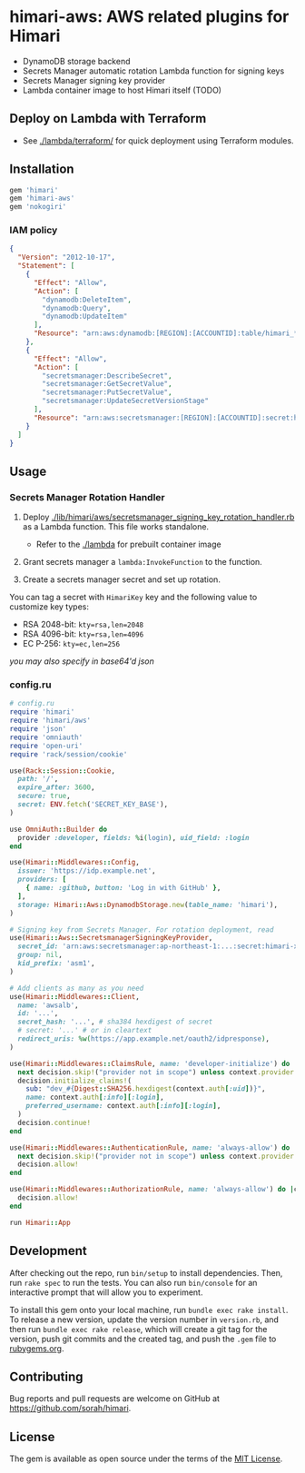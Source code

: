 # himari-aws: AWS related plugins for Himari

- DynamoDB storage backend
- Secrets Manager automatic rotation Lambda function for signing keys
- Secrets Manager signing key provider
- Lambda container image to host Himari itself (TODO)

## Deploy on Lambda with Terraform

- See [./lambda/terraform/](./lambda/terraform/) for quick deployment using Terraform modules.

## Installation

```ruby
gem 'himari'
gem 'himari-aws'
gem 'nokogiri'
```

### IAM policy

```json
{
  "Version": "2012-10-17",
  "Statement": [
    {
      "Effect": "Allow",
      "Action": [
        "dynamodb:DeleteItem",
        "dynamodb:Query",
        "dynamodb:UpdateItem"
      ],
      "Resource": "arn:aws:dynamodb:[REGION]:[ACCOUNTID]:table/himari_*"
    },
    {
      "Effect": "Allow",
      "Action": [
        "secretsmanager:DescribeSecret",
        "secretsmanager:GetSecretValue",
        "secretsmanager:PutSecretValue",
        "secretsmanager:UpdateSecretVersionStage"
      ],
      "Resource": "arn:aws:secretsmanager:[REGION]:[ACCOUNTID]:secret:himari_*"
    }
  ]
}
```

## Usage

### Secrets Manager Rotation Handler

1. Deploy [./lib/himari/aws/secretsmanager_signing_key_rotation_handler.rb](./lib/himari/aws/secretsmanager_signing_key_rotation_handler.rb) as a Lambda function. This file works standalone.

   - Refer to the [./lambda](./lambda) for prebuilt container image

2. Grant secrets manager a `lambda:InvokeFunction` to the function.
3. Create a secrets manager secret and set up rotation.

You can tag a secret with `HimariKey` key and the following value to customize key types:

- RSA 2048-bit: `kty=rsa,len=2048`
- RSA 4096-bit: `kty=rsa,len=4096`
- EC P-256: `kty=ec,len=256`

_you may also specify in base64'd json_

### config.ru

```ruby
# config.ru
require 'himari'
require 'himari/aws'
require 'json'
require 'omniauth'
require 'open-uri'
require 'rack/session/cookie'

use(Rack::Session::Cookie,
  path: '/',
  expire_after: 3600,
  secure: true,
  secret: ENV.fetch('SECRET_KEY_BASE'),
)

use OmniAuth::Builder do
  provider :developer, fields: %i(login), uid_field: :login
end

use(Himari::Middlewares::Config,
  issuer: 'https://idp.example.net',
  providers: [
    { name: :github, button: 'Log in with GitHub' },
  ],
  storage: Himari::Aws::DynamodbStorage.new(table_name: 'himari'),
)

# Signing key from Secrets Manager. For rotation deployment, read 
use(Himari::Aws::SecretsmanagerSigningKeyProvider, 
  secret_id: 'arn:aws:secretsmanager:ap-northeast-1:...:secret:himari-xxx',
  group: nil,
  kid_prefix: 'asm1',
)

# Add clients as many as you need
use(Himari::Middlewares::Client,
  name: 'awsalb',
  id: '...',
  secret_hash: '...', # sha384 hexdigest of secret
  # secret: '...' # or in cleartext
  redirect_uris: %w(https://app.example.net/oauth2/idpresponse),
)

use(Himari::Middlewares::ClaimsRule, name: 'developer-initialize') do |context, decision|
  next decision.skip!("provider not in scope") unless context.provider == 'developer'
  decision.initialize_claims!(
    sub: "dev_#{Digest::SHA256.hexdigest(context.auth[:uid])}",
    name: context.auth[:info][:login],
    preferred_username: context.auth[:info][:login],
  )
  decision.continue!
end

use(Himari::Middlewares::AuthenticationRule, name: 'always-allow') do |context, decision|
  next decision.skip!("provider not in scope") unless context.provider == 'developer'
  decision.allow!
end

use(Himari::Middlewares::AuthorizationRule, name: 'always-allow') do |context, decision|
  decision.allow! 
end

run Himari::App
```

## Development

After checking out the repo, run `bin/setup` to install dependencies. Then, run `rake spec` to run the tests. You can also run `bin/console` for an interactive prompt that will allow you to experiment.

To install this gem onto your local machine, run `bundle exec rake install`. To release a new version, update the version number in `version.rb`, and then run `bundle exec rake release`, which will create a git tag for the version, push git commits and the created tag, and push the `.gem` file to [rubygems.org](https://rubygems.org).

## Contributing

Bug reports and pull requests are welcome on GitHub at https://github.com/sorah/himari.

## License

The gem is available as open source under the terms of the [MIT License](https://opensource.org/licenses/MIT).
